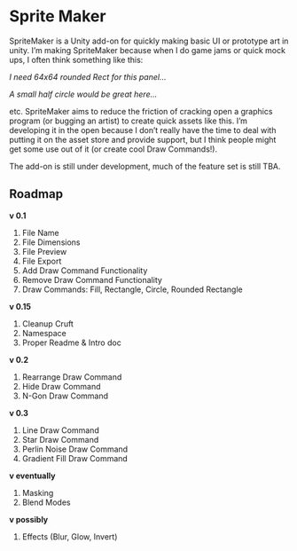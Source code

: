 # Sprite Maker

SpriteMaker is a Unity add-on for quickly making basic UI or prototype art in unity.  I’m making SpriteMaker because when I do game jams or quick mock ups, I often think something like this:

_I need  64x64 rounded Rect for this panel..._

_A small half circle would be great here..._

etc.  SpriteMaker aims to reduce the friction of cracking open a graphics program (or bugging an artist) to create quick assets like this.  I’m developing it in the open because I don’t really have the time to deal with putting it on the asset store and provide support, but I think people might get some use out of it (or create cool Draw Commands!).

The add-on is still under development, much of the feature set is still TBA.   


## Roadmap


**v 0.1**

1. File Name
2. File Dimensions
3. File Preview
4. File Export
5. Add Draw Command Functionality
6. Remove Draw Command Functionality
7. Draw Commands: Fill, Rectangle, Circle, Rounded Rectangle


**v 0.15**

1. Cleanup Cruft
2. Namespace
3. Proper Readme & Intro doc

**v 0.2**

1. Rearrange Draw Command
2. Hide Draw Command
3. N-Gon Draw Command

**v 0.3**

1. Line Draw Command
2. Star Draw Command
3. Perlin Noise Draw Command
4. Gradient Fill Draw Command

**v eventually**

1. Masking
2. Blend Modes

**v possibly**

1. Effects (Blur, Glow, Invert)
